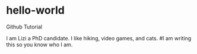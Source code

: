 # hello-world
Github Tutorial

I am Lizi a PhD candidate. I like hiking, video games, and cats.
#I am writing this so you know who I am. 
